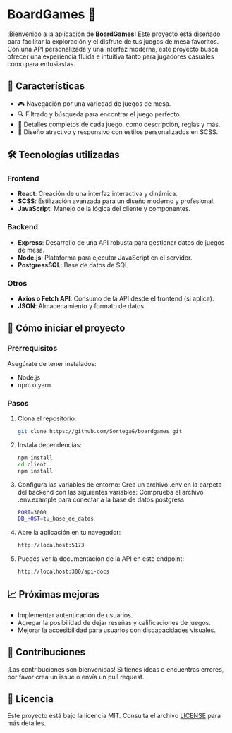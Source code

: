 # BoardGames 🎲  

¡Bienvenido a la aplicación de **BoardGames**! Este proyecto está diseñado para facilitar la exploración y el disfrute de tus juegos de mesa favoritos. Con una API personalizada y una interfaz moderna, este proyecto busca ofrecer una experiencia fluida e intuitiva tanto para jugadores casuales como para entusiastas.  

## 🚀 Características  

- 🎮 Navegación por una variedad de juegos de mesa.  
- 🔍 Filtrado y búsqueda para encontrar el juego perfecto.  
- 📝 Detalles completos de cada juego, como descripción, reglas y más.  
- 🌟 Diseño atractivo y responsivo con estilos personalizados en SCSS.  

## 🛠 Tecnologías utilizadas  

### Frontend  
- **React**: Creación de una interfaz interactiva y dinámica.  
- **SCSS**: Estilización avanzada para un diseño moderno y profesional.  
- **JavaScript**: Manejo de la lógica del cliente y componentes.  

### Backend  
- **Express**: Desarrollo de una API robusta para gestionar datos de juegos de mesa.  
- **Node.js**: Plataforma para ejecutar JavaScript en el servidor.  
- **PostgressSQL**: Base de datos de SQL 


### Otros  
- **Axios o Fetch API**: Consumo de la API desde el frontend (si aplica).  
- **JSON**: Almacenamiento y formato de datos.  


## 🚀 Cómo iniciar el proyecto  

### Prerrequisitos  
Asegúrate de tener instalados:  
- Node.js 
- npm o yarn  

### Pasos  

1. Clona el repositorio:  
   ```bash  
   git clone https://github.com/SortegaG/boardgames.git

2. Instala dependencias:
    ```bash
    npm install  
    cd client  
    npm install  

3. Configura las variables de entorno:
Crea un archivo .env en la carpeta del backend con las siguientes variables: Comprueba el archivo .env.example para conectar a la base de datos postgress
    ```bash
    PORT=3000
    DB_HOST=tu_base_de_datos

4. Abre la aplicación en tu navegador:
    ```bash
    http://localhost:5173

5. Puedes ver la documentación de la API en este endpoint:
    ```bash
    http://localhost:300/api-docs

## 📈 Próximas mejoras  

- Implementar autenticación de usuarios.  
- Agregar la posibilidad de dejar reseñas y calificaciones de juegos.  
- Mejorar la accesibilidad para usuarios con discapacidades visuales.  

## 👥 Contribuciones  

¡Las contribuciones son bienvenidas! Si tienes ideas o encuentras errores, por favor crea un issue o envía un pull request.  

## 📄 Licencia  

Este proyecto está bajo la licencia MIT. Consulta el archivo [LICENSE](./LICENSE) para más detalles.  

    


